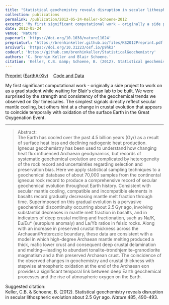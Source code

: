 ```yaml
---
title: "Statistical geochemistry reveals disruption in secular lithospheric evolution about 2.5 Gyr ago"
collection: publications
permalink: /publication/2012-05-24-Keller-Schoene-2012
excerpt: 'My first significant computational work - originally a side project to work on as a grad student while waiting for Blair&apos;s clean lab to be built. We were surprised by the strength and consistency of the geochemical trends we observed on Gyr timescales. The simplest signals directly reflect secular mantle cooling, but others hint at a change in crustal evolution that appears to coincide temporally with oxidation of the surface Earth in the Great Oxygenation Event.'
date: 2012-05-24
venue: 'Nature'
paperurl: 'https://doi.org/10.1038/nature11024'
preprinturl: 'https://brenhinkeller.github.io/files/KS2012Preprint.pdf'
arxivurl: 'https://doi.org/10.31223/osf.io/p9hk2'
codeurl: 'https://github.com/brenhinkeller/StatisticalGeochemistry'
authors: 'C. Brenhin Keller and Blair Schoene.'
citation: 'Keller, C.B. &amp; Schoene, B. (2012). Statistical geochemistry reveals disruption in secular lithospheric evolution about 2.5 Gyr ago. <i>Nature</i> 485, 490–493.'
---
```

<a href='https://brenhinkeller.github.io/files/KS2012Preprint.pdf'>Preprint</a> (<a href='https://doi.org/10.31223/osf.io/p9hk2'>EarthArXiv</a>)&nbsp;&nbsp;&nbsp;&nbsp;<a href='https://github.com/brenhinkeller/StatisticalGeochemistry'>Code and Data</a>&nbsp;&nbsp;&nbsp;&nbsp;

My first significant computational work - originally a side project to work on as a grad student while waiting for Blair&apos;s clean lab to be built. We were surprised by the strength and consistency of the geochemical trends we observed on Gyr timescales. The simplest signals directly reflect secular mantle cooling, but others hint at a change in crustal evolution that appears to coincide temporally with oxidation of the surface Earth in the Great Oxygenation Event.

-------

>Abstract: <br/>The Earth has cooled over the past 4.5 billion years (Gyr) as a result of surface heat loss and declining radiogenic heat production. Igneous geochemistry has been used to understand how changing heat flux influenced Archaean geodynamics, but records of systematic geochemical evolution are complicated by heterogeneity of the rock record and uncertainties regarding selection and preservation bias. Here we apply statistical sampling techniques to a geochemical database of about 70,000 samples from the continental igneous rock record to produce a comprehensive record of secular geochemical evolution throughout Earth history. Consistent with secular mantle cooling, compatible and incompatible elements in basalts record gradually decreasing mantle melt fraction through time. Superimposed on this gradual evolution is a pervasive geochemical discontinuity occurring about 2.5 Gyr ago, involving substantial decreases in mantle melt fraction in basalts, and in indicators of deep crustal melting and fractionation, such as Na/K, Eu/Eu* (europium anomaly) and La/Yb ratios in felsic rocks. Along with an increase in preserved crustal thickness across the Archaean/Proterozoic boundary, these data are consistent with a model in which high-degree Archaean mantle melting produced a thick, mafic lower crust and consequent deep crustal delamination and melting—leading to abundant tonalite–trondhjemite–granodiorite magmatism and a thin preserved Archaean crust. The coincidence of the observed changes in geochemistry and crustal thickness with stepwise atmospheric oxidation at the end of the Archaean eon provides a significant temporal link between deep Earth geochemical processes and the rise of atmospheric oxygen on the Earth.

Suggested citation: <br/>Keller, C.B. & Schoene, B. (2012). Statistical geochemistry reveals disruption in secular lithospheric evolution about 2.5 Gyr ago. <i>Nature</i> 485, 490–493.